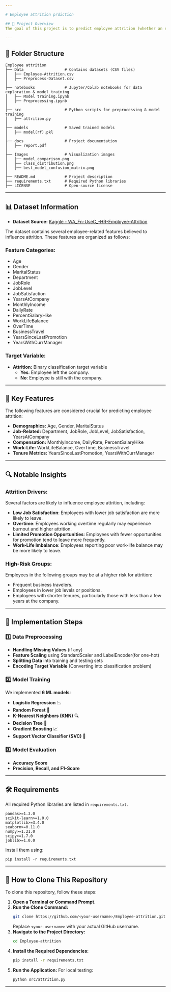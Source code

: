 ```yaml
---

# Employee attrition prdiction

## 📌 Project Overview
The goal of this project is to predict employee attrition (whether an employee will leave the company) using machine learning models. The dataset contains various employee-related features such as job satisfaction, monthly income, years at the company, and more.

---
```


## 📂 Folder Structure
```
Employee attrition 
├── Data                  # Contains datasets (CSV files)
│   ├── Employee-Attrition.csv
│   ├── Preprocess-Dataset.csv
│
├── notebooks             # Jupyter/Colab notebooks for data exploration & model training
│   ├── Model training.ipynb
│   ├── Preprocessing.ipynb
│
├── src                   # Python scripts for preprocessing & model training
│   ├── attrition.py
│
├── models                # Saved trained models
│   ├── model(rf).pkl
│
├── docs                  # Project documentation
│   ├── report.pdf
│
├── Images                # Visualization images
│   ├── model_comparison.png
│   ├── class_distribution.png
│   ├── best_model_confusion_matrix.png
│
├── README.md             # Project description
├── requirements.txt      # Required Python libraries
├── LICENSE               # Open-source license
```

---

## 📊 Dataset Information

- **Dataset Source:** [Kaggle - WA_Fn-UseC_-HR-Employee-Attrition](https://www.kaggle.com/datasets/mohamedmahmoud153/wa-fn-usec-hr-employee-attrition)

The dataset contains several employee-related features believed to influence attrition. These features are organized as follows:

### Feature Categories:
  - Age
  - Gender
  - MaritalStatus
  - Department
  - JobRole
  - JobLevel
  - JobSatisfaction
  - YearsAtCompany
  - MonthlyIncome
  - DailyRate
  - PercentSalaryHike
  - WorkLifeBalance
  - OverTime
  - BusinessTravel
  - YearsSinceLastPromotion
  - YearsWithCurrManager

### Target Variable:
- **Attrition:** Binary classification target variable
  - **Yes**: Employee left the company.
  - **No**: Employee is still with the company.

---

## 🔑 Key Features
The following features are considered crucial for predicting employee attrition:

- **Demographics:** Age, Gender, MaritalStatus
- **Job-Related:** Department, JobRole, JobLevel, JobSatisfaction, YearsAtCompany
- **Compensation:** MonthlyIncome, DailyRate, PercentSalaryHike
- **Work-Life:** WorkLifeBalance, OverTime, BusinessTravel
- **Tenure Metrics:** YearsSinceLastPromotion, YearsWithCurrManager

---

## 🔍 Notable Insights

### **Attrition Drivers:**
Several factors are likely to influence employee attrition, including:
- **Low Job Satisfaction**: Employees with lower job satisfaction are more likely to leave.
- **Overtime**: Employees working overtime regularly may experience burnout and higher attrition.
- **Limited Promotion Opportunities**: Employees with fewer opportunities for promotion tend to leave more frequently.
- **Work-Life Imbalance**: Employees reporting poor work-life balance may be more likely to leave.

### **High-Risk Groups:**
Employees in the following groups may be at a higher risk for attrition:
- Frequent business travelers.
- Employees in lower job levels or positions.
- Employees with shorter tenures, particularly those with less than a few years at the company.

---

## 📌 Implementation Steps
### **1️⃣ Data Preprocessing**
- **Handling Missing Values** (if any)
- **Feature Scaling** using StandardScaler and LabelEncoder(for one-hot)
- **Splitting Data** into training and testing sets
- **Encoding Target Variable** (Converting into classification problem)

### **2️⃣ Model Training**
We implemented **6 ML models**:
- **Logistic Regression** 📉
- **Random Forest** 🌳
- **K-Nearest Neighbors (KNN)** 🔍
- **Decision Tree** 🌿
- **Gradient Boosting** 📈
- **Support Vector Classifier (SVC)** 🏹

### **3️⃣ Model Evaluation**
- **Accuracy Score**
- **Precision, Recall, and F1-Score**

---

## 🛠️ Requirements
All required Python libraries are listed in `requirements.txt`.

```
pandas>=1.3.0
scikit-learn>=1.0.0
matplotlib>=3.4.0
seaborn>=0.11.0
numpy>=1.21.0
scipy>=1.7.0
joblib>=1.0.0
```

Install them using:
```
pip install -r requirements.txt
```


---

## 🔄 How to Clone This Repository
To clone this repository, follow these steps:

1. **Open a Terminal or Command Prompt.**
2. **Run the Clone Command:**
   ```bash
   git clone https://github.com/<your-username>/Employee-attrition.git
   ```
   Replace `<your-username>` with your actual GitHub username.
3. **Navigate to the Project Directory:**
   ```bash
   cd Employee-attrition
   ```
4. **Install the Required Dependencies:**
   ```bash
   pip install -r requirements.txt
   ```
5. **Run the Application:**
   For local testing:
   ```bash
   python src/attrition.py
   ```

---
